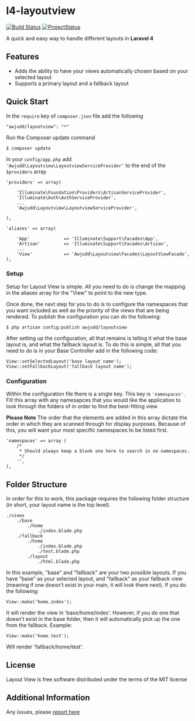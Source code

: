 l4-layoutview
===============

[![Build Status](https://api.travis-ci.org/awjudd/l4-layoutview.png)](https://travis-ci.org/awjudd/l4-layoutview)
[![ProjectStatus](http://stillmaintained.com/awjudd/l4-layoutview.png)](http://stillmaintained.com/awjudd/l4-layoutview)

A quick and easy way to handle different layouts in **Laravel 4**

## Features

 - Adds the ability to have your views automatically chosen based on your selected layout
 - Supports a primary layout and a fallback layout

## Quick Start

In the `require` key of `composer.json` file add the following

    "awjudd/layoutview": "*"

Run the Composer update command

    $ composer update

In your `config/app.php` add `'Awjudd\Layoutview\LayoutviewServiceProvider'` to the end of the `$providers` array

    'providers' => array(

        'Illuminate\Foundation\Providers\ArtisanServiceProvider',
        'Illuminate\Auth\AuthServiceProvider',
        ...
        'Awjudd\Layoutview\LayoutviewServiceProvider',

    ),

    'aliases' => array(

        'App'             => 'Illuminate\Support\Facades\App',
        'Artisan'         => 'Illuminate\Support\Facades\Artisan',
        ...
        'View'            => 'Awjudd\Layoutview\Facades\LayoutViewFacade',
    ),

### Setup

Setup for Layout View is simple.  All you need to do is change the mapping in the aliases array for the "View" to point to the new type.

Once done, the next step for you to do is to configure the namespaces that you want included as well as the priority of the views that are being rendered.  To publish the configuration you can do the following:

    $ php artisan config:publish awjudd/layoutview


After setting up the configuration, all that remains is telling it what the base layout is, and what the fallback layout is.  To do this is simple, all that you need to do is in your Base Controller add in the following code:

    View::setSelectedLayout('base layout name');
    View::setFallbackLayout('fallback layout name');

### Configuration

Within the configuration file there is a single key.  This key is `'namespaces'`.  Fill this array with any namesapces that you would like the application to look through the folders of in order to find the best-fitting view.

**Please Note** The order that the elements are added in this array dictate the order in which they are scanned through for display purposes.  Because of this, you will want your most specific namespaces to be listed first.

    'namespaces' => array (
        /*
         * Should always keep a blank one here to search in no namespaces.
         */
        '',
    ),

## Folder Structure

In order for this to work, this package requires the following folder structure (in short, your layout name is the top level).

    ./views
        ./base
            ./home
                ./index.blade.php
        ./fallback
            ./home
                ./index.blade.php
                ./test.blade.php
            ./layout
                ./html.blade.php

In this example, "base" and "fallback" are your two possible layouts. If you have "base" as your selected layout, and "fallback" as your fallback view (meaning if one doesn't exist in your main, it will look there next).  If you do the following:

    View::make('home.index');

It will render the view in 'base/home/index'.  However, if you do one that doesn't exist in the base folder, then it will automatically pick up the one from the fallback.  Example:

    View::make('home.test');

Will render 'fallback/home/test'.

## License

Layout View is free software distributed under the terms of the MIT license

## Additional Information

Any issues, please [report here](https://github.com/awjudd/l4-layoutview/issues)